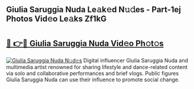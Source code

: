 ## Giulia Saruggia Nuda Le𝚊k𝚎d N𝚞𝚍es - Part-1ej Photos Vid𝚎o Le𝚊ks Zf1kG

# <h2><a href="http://fbelo3e.evod.top/?m=Giulia+Saruggia+Nuda">🔗 👉🔴 Giulia Saruggia Nuda Vid𝚎o Ph𝚘t𝚘s</a></h2>

[![Giulia Saruggia Nuda N𝚞d𝚎s](https://i.imgur.com/8V9OHl7.gif)](http://fbelo3e.evod.top/?m=Giulia+Saruggia+Nuda)
Digital influencer Giulia Saruggia Nuda and multimedia artist renowned for sharing lifestyle and dance-related content via solo and collaborative performances and brief vlogs. Public figures Giulia Saruggia Nuda can use their influence to promote social change. 
